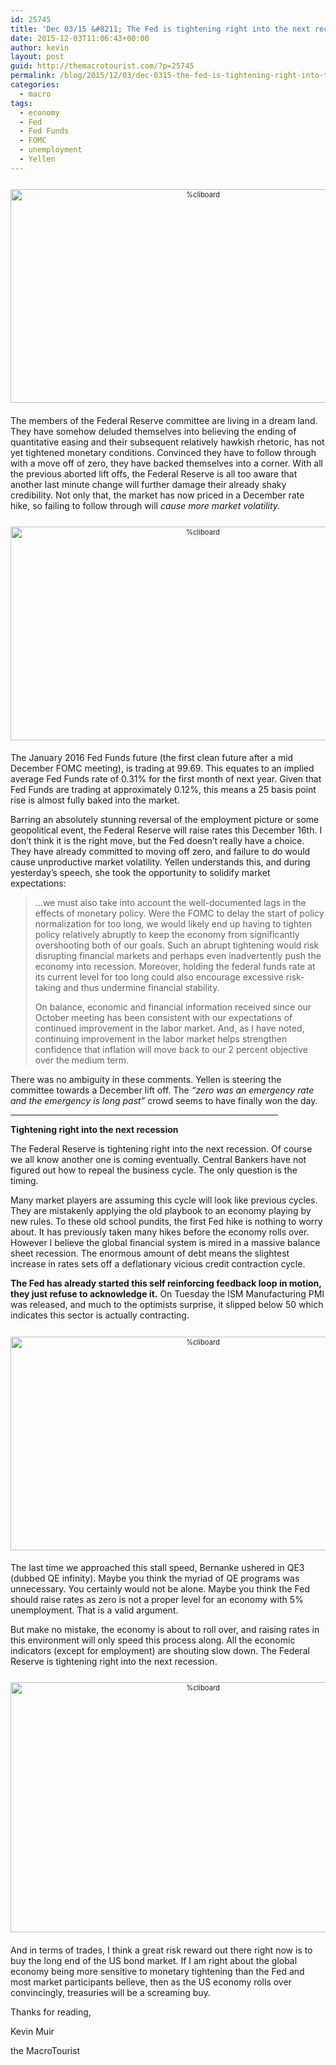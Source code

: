 ```yaml
---
id: 25745
title: 'Dec 03/15 &#8211; The Fed is tightening right into the next recession'
date: 2015-12-03T11:06:43+00:00
author: kevin
layout: post
guid: http://themacrotourist.com/?p=25745
permalink: /blog/2015/12/03/dec-0315-the-fed-is-tightening-right-into-the-next-recession/
categories:
  - macro
tags:
  - economy
  - Fed
  - Fed Funds
  - FOMC
  - unemployment
  - Yellen
---
```

<div style="width: image width px; font-size: 80%; text-align: center;">
  <a href="http://themacrotourist.com/pictures/GatorDec0315.png"><img class="size-full wp-image-14271" style="padding-top: 1.0em;padding-bottom: 0.5em;" alt="%cliboard" src="http://themacrotourist.com/pictures/GatorDec0315.png" width="600" height="342" /></a>
</div>

The members of the Federal Reserve committee are living in a dream land. They have somehow deluded themselves into believing the ending of quantitative easing and their subsequent relatively hawkish rhetoric, has not yet tightened monetary conditions. Convinced they have to follow through with a move off of zero, they have backed themselves into a corner. With all the previous aborted lift offs, the Federal Reserve is all too aware that another last minute change will further damage their already shaky credibility. Not only that, the market has now priced in a December rate hike, so failing to follow through will _cause more market volatility._ 

<div style="width: image width px; font-size: 80%; text-align: center;">
  <a href="http://themacrotourist.com/pictures/FF6Dec0315.png"><img class="size-full wp-image-14271" style="padding-top: 1.0em;padding-bottom: 0.5em;" alt="%cliboard" src="http://themacrotourist.com/pictures/FF6Dec0315.png" width="600" height="342" /></a>
</div>

The January 2016 Fed Funds future (the first clean future after a mid December FOMC meeting), is trading at 99.69. This equates to an implied average Fed Funds rate of 0.31% for the first month of next year. Given that Fed Funds are trading at approximately 0.12%, this means a 25 basis point rise is almost fully baked into the market. 

Barring an absolutely stunning reversal of the employment picture or some geopolitical event, the Federal Reserve will raise rates this December 16th. I don&#8217;t think it is the right move, but the Fed doesn&#8217;t really have a choice. They have already committed to moving off zero, and failure to do would cause unproductive market volatility. Yellen understands this, and during yesterday&#8217;s speech, she took the opportunity to solidify market expectations:

> &#8230;we must also take into account the well-documented lags in the effects of monetary policy. Were the FOMC to delay the start of policy normalization for too long, we would likely end up having to tighten policy relatively abruptly to keep the economy from significantly overshooting both of our goals. Such an abrupt tightening would risk disrupting financial markets and perhaps even inadvertently push the economy into recession. Moreover, holding the federal funds rate at its current level for too long could also encourage excessive risk-taking and thus undermine financial stability.
> 
> On balance, economic and financial information received since our October meeting has been consistent with our expectations of continued improvement in the labor market. And, as I have noted, continuing improvement in the labor market helps strengthen confidence that inflation will move back to our 2 percent objective over the medium term. 

There was no ambiguity in these comments. Yellen is steering the committee towards a December lift off. The _&#8220;zero was an emergency rate and the emergency is long past&#8221;_ crowd seems to have finally won the day. 

<hr size="3" width="85%" />

**Tightening right into the next recession**

The Federal Reserve is tightening right into the next recession. Of course we all know another one is coming eventually. Central Bankers have not figured out how to repeal the business cycle. The only question is the timing. 

Many market players are assuming this cycle will look like previous cycles. They are mistakenly applying the old playbook to an economy playing by new rules. To these old school pundits, the first Fed hike is nothing to worry about. It has previously taken many hikes before the economy rolls over. However I believe the global financial system is mired in a massive balance sheet recession. The enormous amount of debt means the slightest increase in rates sets off a deflationary vicious credit contraction cycle. 

**The Fed has already started this self reinforcing feedback loop in motion, they just refuse to acknowledge it.** On Tuesday the ISM Manufacturing PMI was released, and much to the optimists surprise, it slipped below 50 which indicates this sector is actually contracting.

<div style="width: image width px; font-size: 80%; text-align: center;">
  <a href="http://themacrotourist.com/pictures/ISMDec0315.png"><img class="size-full wp-image-14271" style="padding-top: 1.0em;padding-bottom: 0.5em;" alt="%cliboard" src="http://themacrotourist.com/pictures/ISMDec0315.png" width="600" height="342" /></a>
</div>

The last time we approached this stall speed, Bernanke ushered in QE3 (dubbed QE infinity). Maybe you think the myriad of QE programs was unnecessary. You certainly would not be alone. Maybe you think the Fed should raise rates as zero is not a proper level for an economy with 5% unemployment. That is a valid argument. 

But make no mistake, the economy is about to roll over, and raising rates in this environment will only speed this process along. All the economic indicators (except for employment) are shouting slow down. The Federal Reserve is tightening right into the next recession. 

<div style="width: image width px; font-size: 80%; text-align: center;">
  <a href="http://themacrotourist.com/pictures/YellenDec0315.png"><img class="size-full wp-image-14271" style="padding-top: 1.0em;padding-bottom: 0.5em;" alt="%cliboard" src="http://themacrotourist.com/pictures/YellenDec0315.png" width="600" height="400" /></a>
</div>

And in terms of trades, I think a great risk reward out there right now is to buy the long end of the US bond market. If I am right about the global economy being more sensitive to monetary tightening than the Fed and most market participants believe, then as the US economy rolls over convincingly, treasuries will be a screaming buy. 

Thanks for reading,
  
Kevin Muir
  
the MacroTourist
